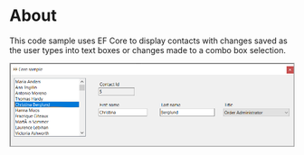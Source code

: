 # About

This code sample uses EF Core to display contacts with changes saved as the user types into text boxes or changes made to a combo box selection.

![Figure1](assets/figure1.png)
